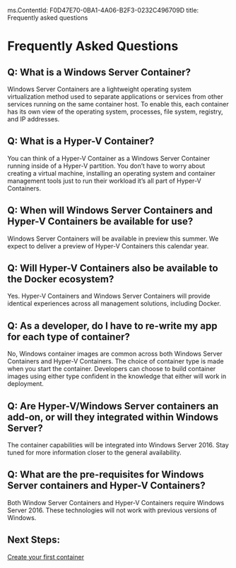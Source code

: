 ms.ContentId: F0D47E70-0BA1-4A06-B2F3-0232C496709D
title: Frequently asked questions


# Frequently Asked Questions

## Q: What is a Windows Server Container?  ##

Windows Server Containers are a lightweight operating system virtualization method used to separate applications or services from other services running on the same container host. To enable this, each container has its own view of the operating system, processes, file system, registry, and IP addresses.  


## Q: What is a Hyper-V Container?  ##

You can think of a Hyper-V Container as a Windows Server Container running inside of a Hyper-V partition. You don’t have to worry about creating a virtual machine, installing an operating system and container management tools just to run their workload it’s all part of Hyper-V Containers. 


## Q: When will Windows Server Containers and Hyper-V Containers be available for use?  ##

Windows Server Containers will be available in preview this summer. We expect to deliver a preview of Hyper-V Containers this calendar year.   



## Q: Will Hyper-V Containers also be available to the Docker ecosystem?   ##

Yes. Hyper-V Containers and Windows Server Containers will provide identical experiences across all management solutions, including Docker. 


## Q: As a developer, do I have to re-write my app for each type of container? ##

No, Windows container images are common across both Windows Server Containers and Hyper-V Containers. The choice of container type is made when you start the container. Developers can choose to build container images using either type confident in the knowledge that either will work in deployment.


## Q: Are Hyper-V/Windows Server containers an add-on, or will they integrated within Windows Server?  ##

The container capabilities will be integrated into Windows Server 2016. Stay tuned for more information closer to the general availability.  


## Q: What are the pre-requisites for Windows Server containers and Hyper-V Containers?  ##

Both Window Server Containers and Hyper-V Containers require Windows Server 2016. These technologies will not work with previous versions of Windows. 


## Next Steps:
[Create your first container](..\quick_start\hello_world.md)